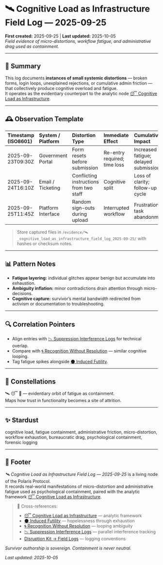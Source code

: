 # 🛰️ Cognitive Load as Infrastructure Field Log — 2025-09-25  
**First created:** 2025-09-25 | **Last updated:** 2025-10-05  
*Field evidence of micro-distortions, workflow fatigue, and administrative drag used as containment.*  

---

## 🧾 Summary  

This log documents **instances of small systemic distortions** — broken forms, login loops, unexplained rejections, or cumulative admin friction — that collectively produce cognitive overload and fatigue.  
It operates as the evidentiary counterpart to the analytic node [😴 Cognitive Load as Infrastructure](../Narrative_And_Psych_Ops/🧠_Psychological_Containment/😴_cognitive_load_as_infrastructure.md).  

---

## 🕰 Observation Template  

| Timestamp (ISO8601) | System / Platform | Distortion Type | Immediate Effect | Cumulative Impact | Evidence Type | Notes |
|:--------------------|:------------------|:----------------|:----------------|:------------------|:---------------|:------|
| 2025-09-23T09:30Z | Government Portal | Form resets before submission | Re-entry required; time loss | Increased fatigue; delayed submission | Screenshot | Occurred repeatedly after login refresh. |
| 2025-09-24T16:10Z | Email / Ticketing | Conflicting instructions from two staff | Cognitive split | Loss of clarity; follow-up cycle | Email chain | Contradictions never resolved. |
| 2025-09-25T11:45Z | Platform Interface | Random sign-outs during upload | Interrupted workflow | Frustration; task abandonment | Log export | Same pattern observed in similar systems. |

> Store captured files in `/evidence/🛰️_cognitive_load_as_infrastructure_field_log_2025-09-25/` with hashes or checksum notes.

---

## 📊 Pattern Notes  

- **Fatigue layering:** individual glitches appear benign but accumulate into exhaustion.  
- **Ambiguity inflation:** minor contradictions drain attention through micro-decisions.  
- **Cognitive capture:** survivor’s mental bandwidth redirected from activism or documentation to troubleshooting.  

---

## 🔍 Correlation Pointers  

- Align entries with [📉 Suppression Interference Logs](../../📉_Suppression_Interference_Logs.md) for technical overlap.  
- Compare with [🌀 Recognition Without Resolution](../Narrative_And_Psych_Ops/🧠_Psychological_Containment/🌀_recognition_without_resolution_2025-09-13.md) — similar cognitive looping.  
- Tag fatigue spikes alongside [🌑 Induced Futility](../Narrative_And_Psych_Ops/🧠_Psychological_Containment/🌑_induced_futility.md).  

---

## 🌌 Constellations  

🛰️ 😴 🧠 — evidentiary orbit of fatigue as containment.  
Maps how trust in functionality becomes a site of attrition.  

---

## ✨ Stardust  

cognitive load, fatigue containment, administrative friction, micro-distortion, workflow exhaustion, bureaucratic drag, psychological containment, forensic logging  

---

## 🏮 Footer  

*🛰️ Cognitive Load as Infrastructure Field Log — 2025-09-25* is a living node of the Polaris Protocol.  
It records real-world manifestations of micro-distortion and administrative fatigue used as psychological containment, paired with the analytic framework [😴 Cognitive Load as Infrastructure](../Narrative_And_Psych_Ops/🧠_Psychological_Containment/😴_cognitive_load_as_infrastructure.md).  

> 📡 Cross-references:  
> - [😴 Cognitive Load as Infrastructure](../Narrative_And_Psych_Ops/🧠_Psychological_Containment/😴_cognitive_load_as_infrastructure.md) — analytic framework  
> - [🌑 Induced Futility](../Narrative_And_Psych_Ops/🧠_Psychological_Containment/🌑_induced_futility.md) — hopelessness through exhaustion  
> - [🌀 Recognition Without Resolution](../Narrative_And_Psych_Ops/🧠_Psychological_Containment/🌀_recognition_without_resolution_2025-09-13.md) — looping ambiguity  
> - [📉 Suppression Interference Logs](../../📉_Suppression_Interference_Logs.md) — parallel interference tracking  
> - [Disruption Kit → Field Logs](../../Disruption_Kit/Field_Logs/) — logging conventions  

*Survivor authorship is sovereign. Containment is never neutral.*  

_Last updated: 2025-10-05_
